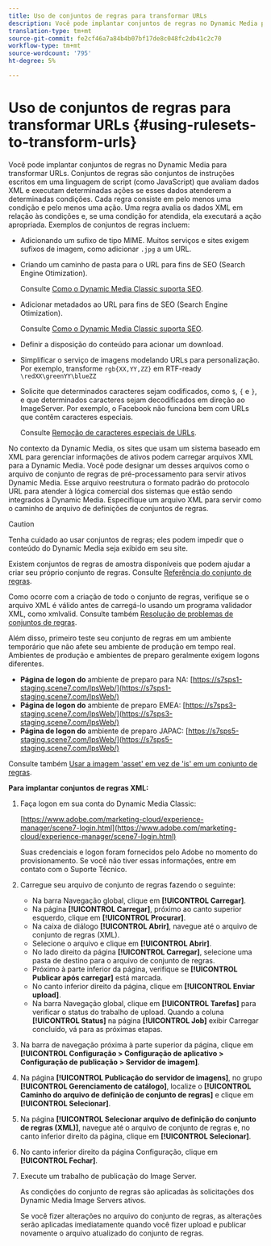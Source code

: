 ```yaml
---
title: Uso de conjuntos de regras para transformar URLs
description: Você pode implantar conjuntos de regras no Dynamic Media para transformar URLs. Conjuntos de regras são conjuntos de instruções escritos em uma linguagem de script (como JavaScript) que avaliam dados XML e executam determinadas ações se esses dados atenderem a determinadas condições.
translation-type: tm+mt
source-git-commit: fe2cf46a7a84b4b07bf17de8c048fc2db41c2c70
workflow-type: tm+mt
source-wordcount: '795'
ht-degree: 5%

---
```



# Uso de conjuntos de regras para transformar URLs {#using-rulesets-to-transform-urls}

Você pode implantar conjuntos de regras no Dynamic Media para transformar URLs. Conjuntos de regras são conjuntos de instruções escritos em uma linguagem de script (como JavaScript) que avaliam dados XML e executam determinadas ações se esses dados atenderem a determinadas condições. Cada regra consiste em pelo menos uma condição e pelo menos uma ação. Uma regra avalia os dados XML em relação às condições e, se uma condição for atendida, ela executará a ação apropriada. Exemplos de conjuntos de regras incluem:

* Adicionando um sufixo de tipo MIME. Muitos serviços e sites exigem sufixos de imagem, como adicionar `.jpg` a um URL.
* Criando um caminho de pasta para o URL para fins de SEO (Search Engine Otimization).

   Consulte [Como o Dynamic Media Classic suporta SEO](/help/assets/dynamic-media/assets/s7_seo.pdf).

* Adicionar metadados ao URL para fins de SEO (Search Engine Otimization).

   Consulte [Como o Dynamic Media Classic suporta SEO](/help/assets/dynamic-media/assets/s7_seo.pdf).

* Definir a disposição do conteúdo para acionar um download.
* Simplificar o serviço de imagens modelando URLs para personalização. Por exemplo, transforme `rgb{XX,YY,ZZ}` em RTF-ready `\redXX\greenYY\blueZZ`

* Solicite que determinados caracteres sejam codificados, como `$`, `{` e `}`, e que determinados caracteres sejam decodificados em direção ao ImageServer. Por exemplo, o Facebook não funciona bem com URLs que contêm caracteres especiais.

   Consulte [Remoção de caracteres especiais de URLs](https://helpx.adobe.com/experience-manager/scene7/kb/base/scene7-rulesets/remove-special-characters-urls.html).

No contexto da Dynamic Media, os sites que usam um sistema baseado em XML para gerenciar informações de ativos podem carregar arquivos XML para a Dynamic Media. Você pode designar um desses arquivos como o arquivo de conjunto de regras de pré-processamento para servir ativos Dynamic Media. Esse arquivo reestrutura o formato padrão do protocolo URL para atender à lógica comercial dos sistemas que estão sendo integrados à Dynamic Media. Especifique um arquivo XML para servir como o caminho de arquivo de definições de conjuntos de regras.

>[!CAUTION]
>
>Tenha cuidado ao usar conjuntos de regras; eles podem impedir que o conteúdo do Dynamic Media seja exibido em seu site.

Existem conjuntos de regras de amostra disponíveis que podem ajudar a criar seu próprio conjunto de regras.
Consulte [Referência do conjunto de regras](https://docs.adobe.com/content/help/en/dynamic-media-developer-resources/image-serving-api/image-serving-api/rule-set-reference/c-rule-set-reference.html).

Como ocorre com a criação de todo o conjunto de regras, verifique se o arquivo XML é válido antes de carregá-lo usando um programa validador XML, como xmlvalid.
Consulte também [Resolução de problemas de conjuntos de regras](https://helpx.adobe.com/experience-manager/scene7/kb/base/scene7-rulesets/scene7-ruleset-troubleshooting.html).

Além disso, primeiro teste seu conjunto de regras em um ambiente temporário que não afete seu ambiente de produção em tempo real.
Ambientes de produção e ambientes de preparo geralmente exigem logons diferentes.

* **Página de logon do** ambiente de preparo para NA:  [https://s7sps1-staging.scene7.com/IpsWeb/](https://s7sps1-staging.scene7.com/IpsWeb/)
* **Página de logon do** ambiente de preparo EMEA:  [https://s7sps3-staging.scene7.com/IpsWeb/](https://s7sps3-staging.scene7.com/IpsWeb/)
* **Página de logon do** ambiente de preparo JAPAC:  [https://s7sps5-staging.scene7.com/IpsWeb/](https://s7sps5-staging.scene7.com/IpsWeb/)

Consulte também [Usar a imagem &#39;asset&#39; em vez de &#39;is&#39; em um conjunto de regras](https://helpx.adobe.com/experience-manager/scene7/kb/base/scene7-rulesets/ruleset-asset-instead-image.html).

**Para implantar conjuntos de regras XML:**

1. Faça logon em sua conta do Dynamic Media Classic:

   [https://www.adobe.com/marketing-cloud/experience-manager/scene7-login.html](https://www.adobe.com/marketing-cloud/experience-manager/scene7-login.html)

   Suas credenciais e logon foram fornecidos pelo Adobe no momento do provisionamento. Se você não tiver essas informações, entre em contato com o Suporte Técnico.

1. Carregue seu arquivo de conjunto de regras fazendo o seguinte:

   * Na barra Navegação global, clique em **[!UICONTROL Carregar]**.
   * Na página **[!UICONTROL Carregar]**, próximo ao canto superior esquerdo, clique em **[!UICONTROL Procurar]**.
   * Na caixa de diálogo **[!UICONTROL Abrir]**, navegue até o arquivo de conjunto de regras (XML).
   * Selecione o arquivo e clique em **[!UICONTROL Abrir]**.
   * No lado direito da página **[!UICONTROL Carregar]**, selecione uma pasta de destino para o arquivo de conjunto de regras.
   * Próximo à parte inferior da página, verifique se **[!UICONTROL Publicar após carregar]** está marcada.
   * No canto inferior direito da página, clique em **[!UICONTROL Enviar upload]**.
   * Na barra Navegação global, clique em **[!UICONTROL Tarefas]** para verificar o status do trabalho de upload. Quando a coluna **[!UICONTROL Status]** na página **[!UICONTROL Job]** exibir Carregar concluído, vá para as próximas etapas.

1. Na barra de navegação próxima à parte superior da página, clique em **[!UICONTROL Configuração > Configuração de aplicativo > Configuração de publicação > Servidor de imagem]**.
1. Na página **[!UICONTROL Publicação do servidor de imagens]**, no grupo **[!UICONTROL Gerenciamento de catálogo]**, localize o **[!UICONTROL Caminho do arquivo de definição de conjunto de regras]** e clique em **[!UICONTROL Selecionar]**.
1. Na página **[!UICONTROL Selecionar arquivo de definição do conjunto de regras (XML)]**, navegue até o arquivo de conjunto de regras e, no canto inferior direito da página, clique em **[!UICONTROL Selecionar]**.
1. No canto inferior direito da página Configuração, clique em **[!UICONTROL Fechar]**.
1. Execute um trabalho de publicação do Image Server.

   As condições do conjunto de regras são aplicadas às solicitações dos Dynamic Media Image Servers ativos.

   Se você fizer alterações no arquivo do conjunto de regras, as alterações serão aplicadas imediatamente quando você fizer upload e publicar novamente o arquivo atualizado do conjunto de regras.


